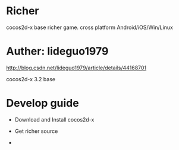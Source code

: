 # Richer
cocos2d-x base richer game. cross platform Android/iOS/Win/Linux

# Auther: lideguo1979
http://blog.csdn.net/lideguo1979/article/details/44168701

 cocos2d-x 3.2 base

# Develop guide
 * Download and Install cocos2d-x
 
 >
 * Get richer source
 > 
 
 * 
